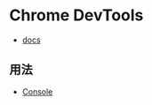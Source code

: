 # Chrome DevTools

- [docs](https://developers.google.com/web/tools/chrome-devtools/)

## 用法

- [Console](console.md)
<!-- - [Network](network.md) -->

